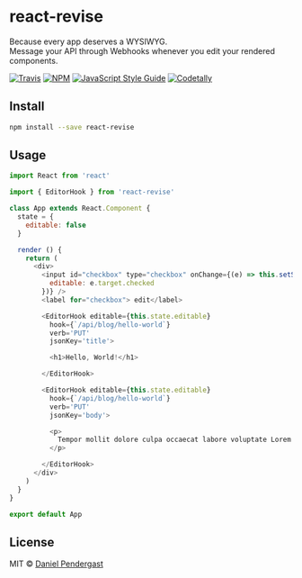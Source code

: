 # react-revise

Because every app deserves a WYSIWYG.<br />
Message your API through Webhooks whenever you edit your rendered components.

[![Travis](https://img.shields.io/travis/DanPen/react-revise.svg)](https://travis-ci.org/DanPen/react-revise) [![NPM](https://img.shields.io/npm/v/react-revise.svg)](https://www.npmjs.com/package/react-revise) [![JavaScript Style Guide](https://img.shields.io/badge/code_style-standard-brightgreen.svg)](https://standardjs.com) [![Codetally](http://www.codetally.com/shield/DanPen/react-revise?style=social)](http://www.codetally.com/index.html#/DanPen/react-revise)

## Install

```bash
npm install --save react-revise
```

## Usage

```js
import React from 'react'

import { EditorHook } from 'react-revise'

class App extends React.Component {
  state = {
    editable: false
  }

  render () {
    return (
      <div>
        <input id="checkbox" type="checkbox" onChange={(e) => this.setState({
          editable: e.target.checked
        })} />
        <label for="checkbox"> edit</label>

        <EditorHook editable={this.state.editable}
          hook={`/api/blog/hello-world`}
          verb='PUT'
          jsonKey='title'>

          <h1>Hello, World!</h1>

        </EditorHook>

        <EditorHook editable={this.state.editable}
          hook={`/api/blog/hello-world`}
          verb='PUT'
          jsonKey='body'>

          <p>
            Tempor mollit dolore culpa occaecat labore voluptate Lorem esse. Reprehenderit esse mollit ullamco ullamco fugiat consequat nulla nostrud. Nisi dolore veniam proident ea eiusmod mollit excepteur. Laborum esse minim est proident ex velit ut eu culpa.
          </p>

        </EditorHook>
      </div>
    )
  }
}

export default App
```

## License

MIT © [Daniel Pendergast](https://github.com/danpen)
